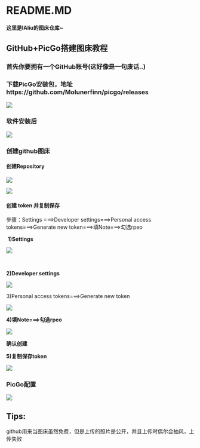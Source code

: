 # README.MD

**这里是IAliu的图床仓库~**

## GitHub+PicGo搭建图床教程

### 首先你要拥有一个GitHub账号(这好像是一句废话..)

### 下载PicGo安装包，地址https://github.com/Molunerfinn/picgo/releases

![](https://cdn.jsdelivr.net/gh/IAliu1010/ialiu_pic/master/pic/1.png)

### 软件安装后

![](https://raw.githubusercontent.com/IAliu1010/ialiu_pic/master/pic/2.png)

### 创建github图床

#### 创建Repository

![](https://raw.githubusercontent.com/IAliu1010/ialiu_pic/master/pic/3.png)

![](https://raw.githubusercontent.com/IAliu1010/ialiu_pic/master/pic/4.png)

#### 创建 token 并复制保存

步骤：Settings ===>Developer settings===>Personal access tokens===>Generate new token===>填Note===>勾选rpeo

​	**1)Settings** 

![](https://raw.githubusercontent.com/IAliu1010/ialiu_pic/master/pic/5.png)

​	

**2)Developer settings**

![](https://raw.githubusercontent.com/IAliu1010/ialiu_pic/master/pic/6.png)

3)Personal access tokens===>Generate new token

![](https://raw.githubusercontent.com/IAliu1010/ialiu_pic/master/pic/7.png)

**4)填Note===>勾选rpeo**

![](https://raw.githubusercontent.com/IAliu1010/ialiu_pic/master/pic/8.png)

**确认创建**

**5)复制保存token**

![](https://raw.githubusercontent.com/IAliu1010/ialiu_pic/master/pic/9.png)

### PicGo配置

![](https://raw.githubusercontent.com/IAliu1010/ialiu_pic/master/pic/10.png)



## Tips:

github用来当图床虽然免费，但是上传的照片是公开，并且上传时偶尔会抽风，上传失败